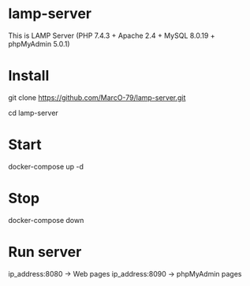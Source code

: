 # lamp-server
This is LAMP Server (PHP 7.4.3 + Apache 2.4 + MySQL 8.0.19 + phpMyAdmin 5.0.1)


# Install
git clone https://github.com/MarcO-79/lamp-server.git

cd lamp-server

# Start
docker-compose up -d

# Stop
docker-compose down

# Run server
ip_address:8080 -> Web pages
ip_address:8090 -> phpMyAdmin pages
